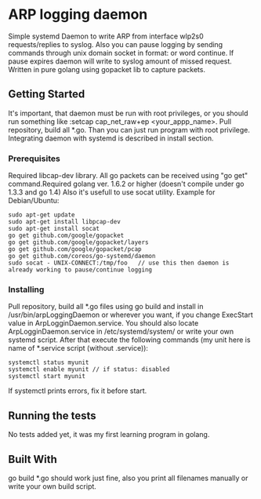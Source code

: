 # ARP logging daemon

Simple systemd Daemon to write ARP from interface wlp2s0 requests/replies to syslog. Also you can pause logging by sending commands through 
unix domain socket in format: <integer time in seconds> or word continue. If pause expires daemon will write to syslog 
amount of missed request. Written in pure golang using gopacket lib to capture packets.

## Getting Started
It's important, that daemon must be run with root privileges, or you should run something like :setcap cap_net_raw+ep <your_appp_name>.
Pull repository, build all *.go. Than you can just run program with root privilege. Integrating daemon with systemd is described in install section.

### Prerequisites
 Required libcap-dev library. All go packets can be received using "go get" command.Required golang ver. 1.6.2 or higher
 (doesn't compile under go 1.3.3 and go 1.4)
 Also it's usefull to use socat utility. Example for Debian/Ubuntu:

```
sudo apt-get update
sudo apt-get install libpcap-dev
sudo apt-get install socat
go get github.com/google/gopacket
go get github.com/google/gopacket/layers
go get github.com/google/gopacket/pcap
go get github.com/coreos/go-systemd/daemon
sudo socat - UNIX-CONNECT:/tmp/foo   // use this then daemon is already working to pause/continue logging

```
 
### Installing

Pull repository, build all *.go files using go build and install in /usr/bin/arpLoggingDaemon or wherever you want,
if you change ExecStart value in ArpLogginDaemon.service.
You should also locate ArpLogginDaemon.service in /etc/systemd/system/ or write your own systemd script.
After that execute the following commands (my unit here is name of *.service script (without .service)):

```
systemctl status myunit
systemctl enable myunit // if status: disabled
systemctl start myunit
```
If systemctl prints errors, fix it before start.

## Running the tests
No tests added yet, it was my first learning program in golang.

## Built With
go build *.go should work just fine, also you print all filenames manually or write your own build script.

